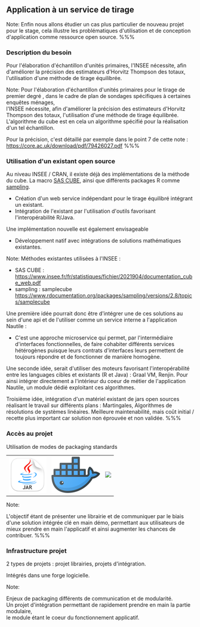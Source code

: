 <!-- .slide: data-background-image="images/cube.svg" data-background-size="600px" class="chapter" -->

## Application à un service de tirage
Note:
Enfin nous allons étudier un cas plus particulier de nouveau projet pour le stage, cela illustre les problématiques d'utilisation et de conception d'application comme ressource open source.
%%%

<!-- .slide: data-background-image="images/cube.svg" data-background-size="500px" class="slide" -->

### Description du besoin

Pour l'élaboration d'échantillon d'unités primaires, 
l'INSEE nécessite, afin d'améliorer la précision des estimateurs d'Horvitz Thompson des totaux, l'utilisation d'une méthode de tirage équilibrée.

Note:
Pour l'élaboration d'échantillon d'unités primaires pour le tirage de premier degré , dans le cadre de plan de sondages spécifiques à certaines enquêtes ménages, <br/>
l'INSEE nécessite, afin d'améliorer la précision des estimateurs d'Horvitz Thompson des totaux, l'utilisation d'une méthode de tirage équilibrée.
L'algorithme du cube est en cela un algorithme spécifié pour la réalisation d'un tel échantillon.

Pour la précision, c'est détaillé par exemple dans le point 7 de cette note : https://core.ac.uk/download/pdf/79426027.pdf
%%%

<!-- .slide: data-background-image="images/cube.svg" data-background-size="500px" class="slide" -->

### Utilisation d'un existant open source

Au niveau INSEE / CRAN, il existe déjà des implémentations de la méthode du cube. La macro <a href="https://www.insee.fr/fr/statistiques/fichier/2021904/documentation_cube_web.pdf" target="_blank">SAS CUBE</a>, ainsi que différents packages R comme <a href="https://www.rdocumentation.org/packages/sampling/versions/2.8/" target="_blank">sampling</a>.
- Création d'un web service indépendant pour le tirage équilibré intégrant un existant. <!-- .element: class="fragment" -->
- Intégration de l'existant par l'utilisation d'outils favorisant l'interopérabilité R/Java. <!-- .element: class="fragment" -->

Une implémentation nouvelle est également envisageable
- Développement natif avec intégrations de solutions mathématiques existantes. <!-- .element: class="fragment" -->

Note:
Méthodes existantes utilisées à l'INSEE : 
- SAS CUBE : https://www.insee.fr/fr/statistiques/fichier/2021904/documentation_cube_web.pdf
- sampling : samplecube https://www.rdocumentation.org/packages/sampling/versions/2.8/topics/samplecube

Une première idée pourrait donc être d'intégrer une de ces solutions au sein d'une api et de l'utiliser comme un service interne a l'application Nautile :
- C'est une approche microservice qui permet, par l'intermédiaire d'interfaces fonctionnelles, de faire cohabiter différents services hétérogènes puisque leurs contrats d'interfaces leurs permettent de toujours répondre et de fonctionner de manière homogène.

Une seconde idée, serait d'utiliser des moteurs favorisant l'interopérabilité entre les languages cibles et existants (R et Java) : Graal VM, Renjin. Pour ainsi intégrer directement a l'intérieur du coeur de métier de l'application Nautile, un module dédié exploitant ces algorithmes.

Troisième idée, intégration d'un matériel existant de jars open sources réalisant le travail sur différents plans : Martingales, Algorithmes de résolutions de systèmes linéaires. Meilleure maintenabilité, mais coût initial / recette plus important car solution non éprouvée et non validée.
%%%

<!-- .slide: data-background-image="images/cube.svg" data-background-size="500px" class="slide" -->

### Accès au projet

Utilisation de modes de packaging standards
<table>
    <tr>
      <td>
        <a href="https://docs.oracle.com/javase/8/docs/technotes/guides/jar/jarGuide.html" target="_blank">
          <img src="images/pngegg.png" style="width: 100px;" />
        </a>
      </td>
            <td>
        <a href="https://www.docker.com/" target="_blank">
          <img src="images/docker-image.png" style="width: 130px;" />
        </a>
      </td>
      <td>
        <a href="https://helm.sh/" target="_blank">
          <img src="https://helm.sh/img/helm.svg" style="width: 90px;" />
        </a>
      </td>
    </tr>
</table>

Note:

L'objectif étant de présenter une librairie et de communiquer par le biais d'une solution intégrée clé en main démo, permettant aux utilisateurs de mieux prendre en main l'applicatif et ainsi augmenter les chances de contribuer.
%%%

<!-- .slide: data-background-image="images/cube.svg" data-background-size="500px" class="slide" -->
### Infrastructure projet

2 types de projets : projet librairies, projets d'intégration. 

Intégrés dans une forge logicielle.


Note:

Enjeux de packaging différents de communication et de modularité.
<br/>
 Un projet d'intégration permettant de rapidement prendre en main la partie modulaire,
  <br/> le module étant le coeur du fonctionnement applicatif.

